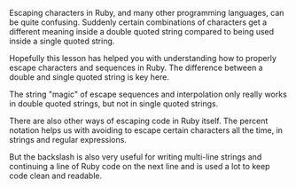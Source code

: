 Escaping characters in Ruby, and many other programming languages, can be quite confusing. Suddenly certain combinations of characters get a different meaning inside a double quoted string compared to being used inside a single quoted string.

Hopefully this lesson has helped you with understanding how to properly escape characters and sequences in Ruby. The difference between a double and single quoted string is key here.

The string "magic" of escape sequences and interpolation only really works in double quoted strings, but not in single quoted strings.

There are also other ways of escaping code in Ruby itself. The percent notation helps us with avoiding to escape certain characters all the time, in strings and regular expressions.

But the backslash is also very useful for writing multi-line strings and continuing a line of Ruby code on the next line and is used a lot to keep code clean and readable.
